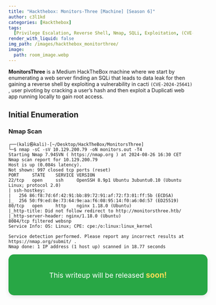 ```yaml
---
title: "Hackthebox: Monitors-Three [Machine] [Season 6]"
author: c3l1kd
categories: [Hackthebox]
tags:
  [Privilege Escalation, Reverse Shell, Nmap, SQLi, Exploitation, (CVE-2024-25641)]
render_with_liquid: false
img_path: /images/hackthebox_monitorthree/
image:
  path: room_image.webp
---
```


**MonitorsThree** is a Medium HackTheBox machine where we start by enumerating a web server finding an SQLi that leads to data leak for then gaining a reverse shell by exploiting a vulnerability in cacti `(CVE-2024-25641)` , user pivoting by cracking a user’s hash and then exploit a Duplicati web app running locally to gain root access.

## Initial Enumeration

### Nmap Scan

```console
┌──(kali㉿kali)-[~/Desktop/HackTheBox/MonitorsThree]
└─$ nmap -sC -sV 10.129.200.79 -oN monitors.out -T4    
Starting Nmap 7.94SVN ( https://nmap.org ) at 2024-08-26 16:30 CET
Nmap scan report for 10.129.200.79
Host is up (0.084s latency).
Not shown: 997 closed tcp ports (reset)
PORT     STATE    SERVICE VERSION
22/tcp   open     ssh     OpenSSH 8.9p1 Ubuntu 3ubuntu0.10 (Ubuntu Linux; protocol 2.0)
| ssh-hostkey: 
|   256 86:f8:7d:6f:42:91:bb:89:72:91:af:72:f3:01:ff:5b (ECDSA)
|_  256 50:f9:ed:8e:73:64:9e:aa:f6:08:95:14:f0:a6:0d:57 (ED25519)
80/tcp   open     http    nginx 1.18.0 (Ubuntu)
|_http-title: Did not follow redirect to http://monitorsthree.htb/
|_http-server-header: nginx/1.18.0 (Ubuntu)
8084/tcp filtered websnp
Service Info: OS: Linux; CPE: cpe:/o:linux:linux_kernel

Service detection performed. Please report any incorrect results at https://nmap.org/submit/ .
Nmap done: 1 IP address (1 host up) scanned in 18.77 seconds
```

<html lang="en">
<head>
  <meta charset="UTF-8">
  <meta name="viewport" content="width=device-width, initial-scale=1.0">

  <style>
    .note-containers {
      max-width: 600px;
      width: 100%;
      padding: 20px;
      background-color: #28a745;
      color: white;
      border-radius: 15px;
      box-shadow: 0 4px 12px rgba(0, 0, 0, 0.1);
      text-align: center;
      margin: 0 auto; /* Ensures the second container is centered */
    }

    .note-containers p {
      font-size: 1.2rem;
      line-height: 1.6;
    }

    .note-containers strong {
      font-weight: bold;
      font-size: 1.3rem;
      color: #ffdd57;
    }
  </style>
</head>
<body>
  <div class="note-containers">
    <p>
      This writeup will be released <strong>soon!</strong>
    </p>
  </div>
</body>
</html>
